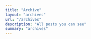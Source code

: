 ```yaml
---
title: "Archive"
layout: "archives"
url: "/archives"
description: "All posts you can see"
summary: "archives"
---
```

